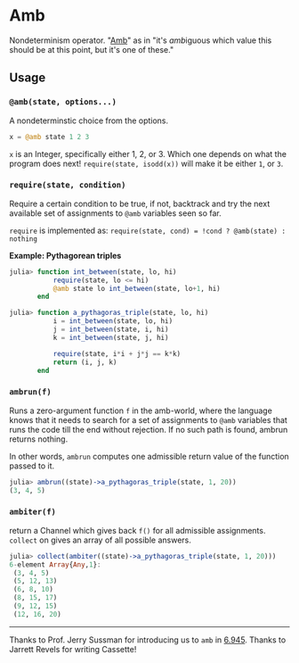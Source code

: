 # Amb

Nondeterminism operator. "[Amb](http://community.schemewiki.org/?amb)" as in "it's *amb*iguous which value this should be at this point, but it's one of these."

## Usage

### `@amb(state, options...)`

A nondeterminstic choice from the options.
```julia
x = @amb state 1 2 3
```
`x` is an Integer, specifically either 1, 2, or 3. Which one depends on what the program does next! `require(state, isodd(x))` will make it be either `1`, or `3`.

### `require(state, condition)`

Require a certain condition to be true, if not, backtrack and try the next available set of assignments to `@amb` variables seen so far.

`require` is implemented as: `require(state, cond) = !cond ? @amb(state) : nothing`

**Example: Pythagorean triples**

```julia
julia> function int_between(state, lo, hi)
           require(state, lo <= hi)
           @amb state lo int_between(state, lo+1, hi)
       end

julia> function a_pythagoras_triple(state, lo, hi)
           i = int_between(state, lo, hi)
           j = int_between(state, i, hi)
           k = int_between(state, j, hi)

           require(state, i*i + j*j == k*k)
           return (i, j, k)
       end

```

### `ambrun(f)`

Runs a zero-argument function `f` in the amb-world, where the language knows that it needs to search for a set of assignments to `@amb` variables that runs the code till the end without rejection. If no such path is found, ambrun returns nothing.

In other words, `ambrun` computes one admissible return value of the function passed to it.

```julia
julia> ambrun((state)->a_pythagoras_triple(state, 1, 20))
(3, 4, 5)
```

### `ambiter(f)`

return a Channel which gives back `f()` for all admissible assignments. `collect` on gives an array of all possible answers.

```julia
julia> collect(ambiter((state)->a_pythagoras_triple(state, 1, 20)))
6-element Array{Any,1}:
 (3, 4, 5)
 (5, 12, 13)
 (6, 8, 10)
 (8, 15, 17)
 (9, 12, 15)
 (12, 16, 20)
```

---
Thanks to Prof. Jerry Sussman for introducing us to `amb` in [6.945](https://groups.csail.mit.edu/mac/users/gjs/6.945/). Thanks to Jarrett Revels for writing Cassette!

